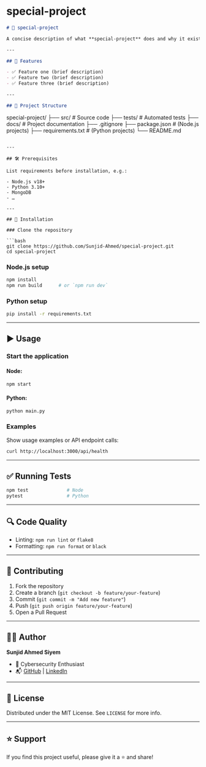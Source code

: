 # special-project

```markdown
# 🌟 special-project

A concise description of what **special-project** does and why it exists.

---

## 🚀 Features

- ✅ Feature one (brief description)
- ✅ Feature two (brief description)
- ✅ Feature three (brief description)

---

## 🧱 Project Structure

```

special-project/
├── src/                # Source code
├── tests/              # Automated tests
├── docs/               # Project documentation
├── .gitignore
├── package.json        # (Node.js projects)
├── requirements.txt    # (Python projects)
└── README.md

````

---

## 🛠️ Prerequisites

List requirements before installation, e.g.:

- Node.js v18+  
- Python 3.10+  
- MongoDB  
- …

---

## 🔧 Installation

### Clone the repository

```bash
git clone https://github.com/Sunjid-Ahmed/special-project.git
cd special-project
````

### Node.js setup

```bash
npm install
npm run build      # or `npm run dev`
```

### Python setup

```bash
pip install -r requirements.txt
```

---

## ▶️ Usage

### Start the application

#### Node:

```bash
npm start
```

#### Python:

```bash
python main.py
```

### Examples

Show usage examples or API endpoint calls:

```bash
curl http://localhost:3000/api/health
```

---

## ✅ Running Tests

```bash
npm test              # Node
pytest                # Python
```

---

## 🔍 Code Quality

* Linting: `npm run lint` or `flake8`
* Formatting: `npm run format` or `black`

---

## 🧩 Contributing

1. Fork the repository
2. Create a branch (`git checkout -b feature/your-feature`)
3. Commit (`git commit -m "Add new feature"`)
4. Push (`git push origin feature/your-feature`)
5. Open a Pull Request

---

## 🧑‍💻 Author

**Sunjid Ahmed Siyem**

* 💼 Cybersecurity Enthusiast
* 📬 [GitHub](https://github.com/Sunjid-Ahmed) | [LinkedIn](https://linkedin.com/in/sunjid-siyem)

---

## 📄 License

Distributed under the MIT License. See `LICENSE` for more info.

---

## ⭐ Support

If you find this project useful, please give it a ⭐ and share!

```

